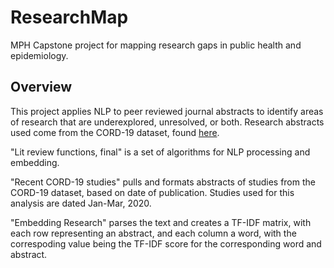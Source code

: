# ResearchMap
MPH Capstone project for mapping research gaps in public health and epidemiology.

## Overview
This project applies NLP to peer reviewed journal abstracts to identify areas of research that are underexplored, unresolved, or both. 
Research abstracts used come from the CORD-19 dataset, found [here](https://github.com/allenai/cord19). 

"Lit review functions, final" is a set of algorithms for NLP processing and embedding. 

"Recent CORD-19 studies" pulls and formats abstracts of studies from the CORD-19 dataset, based on date of publication. 
Studies used for this analysis are dated Jan-Mar, 2020.

"Embedding Research" parses the text and creates a TF-IDF matrix, with each row representing an abstract, and each column a word, 
with the correspoding value being the TF-IDF score for the corresponding word and abstract.

